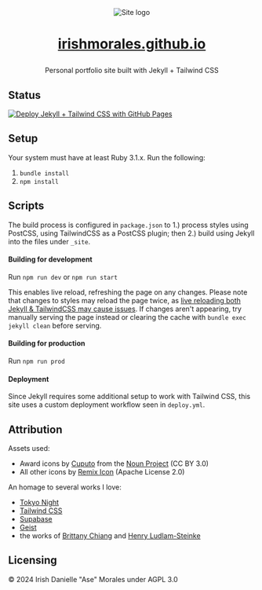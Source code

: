 <div align="center">
    <img src="assets/favicon.ico?" alt="Site logo">
    <h1><a href="https://irishmorales.github.io">irishmorales.github.io</a></p></h1>
    <p>Personal portfolio site built with Jekyll + Tailwind CSS</p>
</div>

## Status

[![Deploy Jekyll + Tailwind CSS with GitHub Pages](https://github.com/IrishMorales/irishmorales.github.io/actions/workflows/deploy.yml/badge.svg?branch=main)](https://github.com/IrishMorales/irishmorales.github.io/actions/workflows/deploy.yml)

## Setup

Your system must have at least Ruby 3.1.x. Run the following:

1. `bundle install`
2. `npm install`

## Scripts

The build process is configured in `package.json` to 1.) process styles using PostCSS, using TailwindCSS as a PostCSS plugin; then 2.) build using
Jekyll into the files under `_site`.

#### Building for development

Run `npm run dev` or `npm run start`

This enables live reload, refreshing the page on any changes. Please note that changes to styles may reload the page twice, as
[live reloading both Jekyll & TailwindCSS may cause issues](https://github.com/tailwindlabs/tailwindcss/discussions/8470). If changes aren't
appearing, try manually serving the page instead or clearing the cache with `bundle exec jekyll clean` before serving.

#### Building for production

Run `npm run prod`

#### Deployment

Since Jekyll requires some additional setup to work with Tailwind CSS, this site uses a custom deployment workflow seen in `deploy.yml`.

## Attribution

Assets used:

- Award icons by <a href="https://thenounproject.com/creator/imron46/" target="_blank" rel="noopener noreferrer">Cuputo</a> from the
  <a href="https://thenounproject.com/browse/icons/term/award/" target="_blank" rel="noopener noreferrer">Noun Project</a> (CC BY 3.0)
- All other icons by <a href="https://remixicon.com/" target="_blank" rel="noopener noreferrer">Remix Icon</a> (Apache License 2.0)

An homage to several works I love:

- <a href="https://marketplace.visualstudio.com/items?itemName=enkia.tokyo-night" target="_blank" rel="noopener noreferrer">Tokyo Night</a>
- <a href="https://tailwindcss.com/" target="_blank" rel="noopener noreferrer">Tailwind CSS</a>
- <a href="https://supabase.com/" target="_blank" rel="noopener noreferrer">Supabase</a>
- <a href="https://vercel.com/geist/introduction" target="_blank" rel="noopener noreferrer">Geist</a>
- the works of  <a href="https://brittanychiang.com/" target="_blank" rel="noopener noreferrer">Brittany Chiang</a> and <a href="https://hen-ry.com/" target="_blank" rel="noopener noreferrer">Henry Ludlam-Steinke</a>
  

## Licensing

© 2024 Irish Danielle "Ase" Morales under AGPL 3.0
